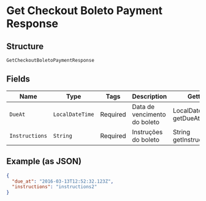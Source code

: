 
# Get Checkout Boleto Payment Response

## Structure

`GetCheckoutBoletoPaymentResponse`

## Fields

| Name | Type | Tags | Description | Getter | Setter |
|  --- | --- | --- | --- | --- | --- |
| `DueAt` | `LocalDateTime` | Required | Data de vencimento do boleto | LocalDateTime getDueAt() | setDueAt(LocalDateTime dueAt) |
| `Instructions` | `String` | Required | Instruções do boleto | String getInstructions() | setInstructions(String instructions) |

## Example (as JSON)

```json
{
  "due_at": "2016-03-13T12:52:32.123Z",
  "instructions": "instructions2"
}
```

